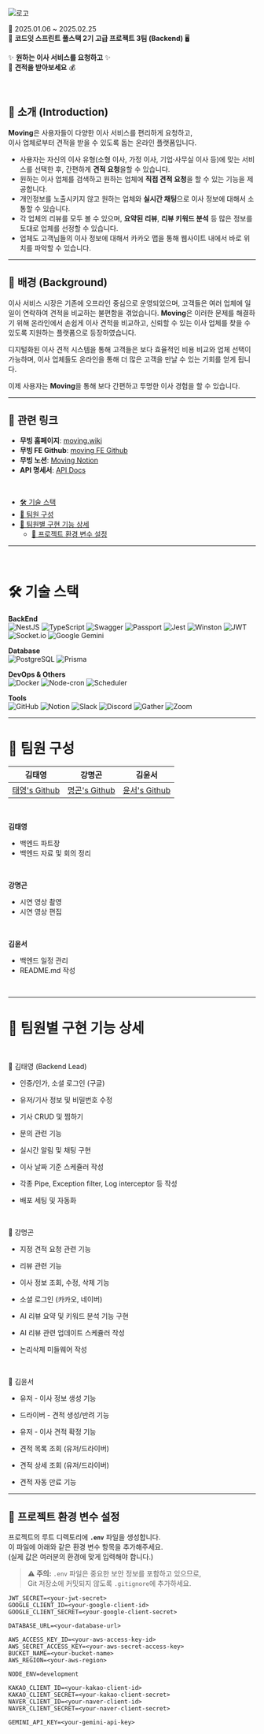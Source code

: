 ![로고](https://www.moving.wiki/_next/static/media/logo-icon-text.a208f1f3.svg)</br>

📅 2025.01.06 ~ 2025.02.25 </br>
🚀 **코드잇 스프린트 풀스택 2기 고급 프로젝트 3팀 (Backend)** 🖥️
</br>

✨ **원하는 이사 서비스를 요청하고** ✨  
🚚 **견적을 받아보세요** 💰

</br>

## 📖 소개 (Introduction)

**Moving**은 사용자들이 다양한 이사 서비스를 편리하게 요청하고, </br>
이사 업체로부터 견적을 받을 수 있도록 돕는 온라인 플랫폼입니다.

- 사용자는 자신의 이사 유형(소형 이사, 가정 이사, 기업·사무실 이사 등)에 맞는 서비스를 선택한 후, 간편하게 **견적 요청**을할 수 있습니다.
- 원하는 이사 업체를 검색하고 원하는 업체에 **직접 견적 요청**을 할 수 있는 기능을 제공합니다.
- 개인정보를 노출시키지 않고 원하는 업체와 **실시간 채팅**으로 이사 정보에 대해서 소통할 수 있습니다.
- 각 업체의 리뷰를 모두 볼 수 있으며, **요약된 리뷰**, **리뷰 키워드 분석** 등 많은 정보를 토대로 업체를 선정할 수 있습니다.
- 업체도 고객님들의 이사 정보에 대해서 카카오 맵을 통해 웹사이트 내에서 바로 위치를 파악할 수 있습니다.

---

## 🚚 배경 (Background)

이사 서비스 시장은 기존에 오프라인 중심으로 운영되었으며, 고객들은 여러 업체에 일일이 연락하여 견적을 비교하는 불편함을 겪었습니다. **Moving**은 이러한 문제를 해결하기 위해 온라인에서 손쉽게 이사 견적을 비교하고, 신뢰할 수 있는 이사 업체를 찾을 수 있도록 지원하는 플랫폼으로 등장하였습니다.</br>

디지털화된 이사 견적 시스템을 통해 고객들은 보다 효율적인 비용 비교와 업체 선택이 가능하며, 이사 업체들도 온라인을 통해 더 많은 고객을 만날 수 있는 기회를 얻게 됩니다.

이제 사용자는 **Moving**을 통해 보다 간편하고 투명한 이사 경험을 할 수 있습니다.

---

## 🔗 관련 링크

- **무빙 홈페이지**: [moving.wiki](https://www.moving.wiki/)
- **무빙 FE Github**: [moving FE Github](https://github.com/FS2-Part4-Team3/2-Moving-3-FE)
- **무빙 노션**: [Moving Notion](https://www.notion.so/168070c8d1ed80f780a9f4417cf0ec74?v=f40161463b244eab97b47b04b98f7f1a)
- **API 명세서**: [API Docs](https://backend.moving.wiki/api-docs)

</br>

- [🛠️ 기술 스택](#️-기술-스택)
- [👥 팀원 구성](#-팀원-구성)
- [📝 팀원별 구현 기능 상세](#-팀원별-구현-기능-상세)
  - [🔑 프로젝트 환경 변수 설정](#-프로젝트-환경-변수-설정)

---

</br>

# 🛠️ 기술 스택

**BackEnd** <br>
![NestJS](https://img.shields.io/badge/NestJS-E0234E?style=flat&logo=nestjs&logoColor=white)
![TypeScript](https://img.shields.io/badge/TypeScript-3178C6?style=flat&logo=typescript&logoColor=white)
![Swagger](https://img.shields.io/badge/Swagger-85EA2D?style=flat&logo=swagger&logoColor=black)
![Passport](https://img.shields.io/badge/Passport-34E27A?style=flat&logo=passport&logoColor=white)
![Jest](https://img.shields.io/badge/Jest-C21325?style=flat&logo=jest&logoColor=white)
![Winston](https://img.shields.io/badge/Winston-000000?style=flat)
![JWT](https://img.shields.io/badge/JWT-000000?style=flat&logo=jsonwebtokens&logoColor=white)
![Socket.io](https://img.shields.io/badge/Socket.io-010101?style=flat&logo=socket.io&logoColor=white)
![Google Gemini](https://img.shields.io/badge/Google%20Gemini-AI-8E75B2?style=flat&logo=googleGemini&logoColor=white)

**Database** <br>
![PostgreSQL](https://img.shields.io/badge/PostgreSQL-336791?style=flat&logo=postgresql&logoColor=white)
![Prisma](https://img.shields.io/badge/Prisma-2D3748?style=flat&logo=prisma&logoColor=white)

**DevOps & Others** <br>
![Docker](https://img.shields.io/badge/Docker-2496ED?style=flat&logo=docker&logoColor=white)
![Node-cron](https://img.shields.io/badge/Node--cron-777BB4?style=flat&logo=node-schedule&logoColor=white)
![Scheduler](https://img.shields.io/badge/Scheduler-8A2BE2?style=flat&logo=scheduler&logoColor=white)

**Tools** <br>
![GitHub](https://img.shields.io/badge/GitHub-181717?style=flat&logo=github&logoColor=white)
![Notion](https://img.shields.io/badge/Notion-000000?style=flat&logo=notion&logoColor=white)
![Slack](https://img.shields.io/badge/Slack-4A154B?style=flat&logo=slack&logoColor=white)
![Discord](https://img.shields.io/badge/Discord-5865F2?style=flat&logo=discord&logoColor=white)
![Gather](https://img.shields.io/badge/Gather-3A2EDE?style=flat&logo=gather&logoColor=white)
![Zoom](https://img.shields.io/badge/Zoom-0B5CFF?style=flat&logo=Zoom&logoColor=white)

---

# 👥 팀원 구성

|                   김태영                   |                   강명곤                    |                     김윤서                     |
| :----------------------------------------: | :-----------------------------------------: | :--------------------------------------------: |
| [태영's Github](https://github.com/csbizz) | [명곤's Github](https://github.com/GGON123) | [윤서's Github](https://github.com/hello-yoon) |

</br>

**김태영**

- 백엔드 파트장
- 백엔드 자료 및 회의 정리

</br>

**강명곤**

- 시연 영상 촬영
- 시연 영상 편집

</br>

**김윤서**

- 백엔드 일정 관리
- README.md 작성

</br>

---

# 📝 팀원별 구현 기능 상세

  </br>

🌟 김태영 (Backend Lead)

- 인증/인가, 소셜 로그인 (구글)
- 유저/기사 정보 및 비밀번호 수정
- 기사 CRUD 및 찜하기
- 문의 관련 기능
- 실시간 알림 및 채팅 구현
- 이사 날짜 기준 스케쥴러 작성
- 각종 Pipe, Exception filter, Log interceptor 등 작성
- 배포 세팅 및 자동화

  </br>
🌟 강명곤

- 지정 견적 요청 관련 기능
- 리뷰 관련 기능
- 이사 정보 조회, 수정, 삭제 기능
- 소셜 로그인 (카카오, 네이버)
- AI 리뷰 요약 및 키워드 분석 기능 구현
- AI 리뷰 관련 업데이트 스케쥴러 작성
- 논리삭제 미들웨어 작성

  </br>
🌟 김윤서

- 유저 - 이사 정보 생성 기능

- 드라이버 - 견적 생성/반려 기능
- 유저 - 이사 견적 확정 기능
- 견적 목록 조회 (유저/드라이버)
- 견적 상세 조회 (유저/드라이버)
- 견적 자동 만료 기능

---

## 🔑 프로젝트 환경 변수 설정

프로젝트의 루트 디렉토리에 **`.env`** 파일을 생성합니다.</br>
이 파일에 아래와 같은 환경 변수 항목을 추가해주세요.</br>
(실제 값은 여러분의 환경에 맞게 입력해야 합니다.)

> **⚠️ 주의:** `.env` 파일은 중요한 보안 정보를 포함하고 있으므로, </br>
> Git 저장소에 커밋되지 않도록 `.gitignore`에 추가하세요.

```
JWT_SECRET=<your-jwt-secret>
GOOGLE_CLIENT_ID=<your-google-client-id>
GOOGLE_CLIENT_SECRET=<your-google-client-secret>

DATABASE_URL=<your-database-url>

AWS_ACCESS_KEY_ID=<your-aws-access-key-id>
AWS_SECRET_ACCESS_KEY=<your-aws-secret-access-key>
BUCKET_NAME=<your-bucket-name>
AWS_REGION=<your-aws-region>

NODE_ENV=development

KAKAO_CLIENT_ID=<your-kakao-client-id>
KAKAO_CLIENT_SECRET=<your-kakao-client-secret>
NAVER_CLIENT_ID=<your-naver-client-id>
NAVER_CLIENT_SECRET=<your-naver-client-secret>

GEMINI_API_KEY=<your-gemini-api-key>
```
